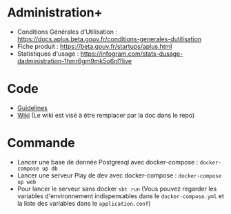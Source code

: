 # Administration+
- Conditions Générales d’Utilisation : https://docs.aplus.beta.gouv.fr/conditions-generales-dutilisation
- Fiche produit : https://beta.gouv.fr/startups/aplus.html
- Statistiques d'usage : https://infogram.com/stats-dusage-dadministration-1hmr6gm9mk5o6nl?live

# Code
- [Guidelines](docs/guidelines.md)
- [Wiki](https://github.com/betagouv/aplus/wiki) (Le wiki est visé à être remplacer par la doc dans le repo)

# Commande

- Lancer une base de donnée Postgresql avec docker-compose :
`docker-compose up db`
- Lancer une serveur Play de dev avec docker-compose :
  `docker-compose up web`
- Pour lancer le serveur sans docker `sbt run` (Vous pouvez regarder les variables d'environnement indispensables dans le `docker-compose.yml` et la liste des variables dans le `application.conf`)  